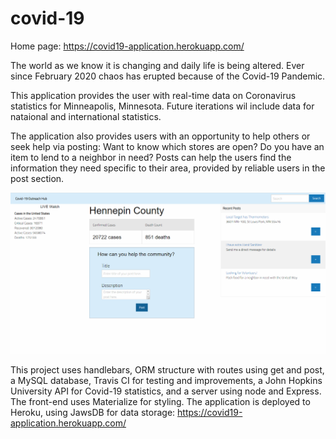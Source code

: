 # covid-19

Home page: https://covid19-application.herokuapp.com/

The world as we know it is changing and daily life is being altered. Ever since February 2020 chaos has erupted because of the Covid-19 Pandemic.

This application provides the user with real-time data on Coronavirus statistics for Minneapolis, Minnesota. Future iterations wil include data for nataional and international statistics. 

The application also provides users with an opportunity to help others or seek help via posting: Want to know which stores are open? Do you have an item to lend to a neighbor in need? Posts can help the users find the information they need specific to their area, provided by reliable users in the post section.

![](./CovidPic.PNG)

This project uses handlebars, ORM structure with routes using get and post, a MySQL database, Travis CI for testing and improvements, a John Hopkins University API for Covid-19 statistics, and a server using node and Express. The front-end uses Materialize for styling. The application is deployed to Heroku, using JawsDB for data storage: https://covid19-application.herokuapp.com/






